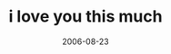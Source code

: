 ---
layout: base.njk
title : 'i love you this much' 
view_title : 'i love you this much' 
year : '2006' 
date : '2006-08-23' 
img_file : '/drawing/iloveyouthismuch.png' 
html_file : 'iloveyouthismuch' 
next_html : 'soonwewillbecomplete.html' 
year_order : '228' 
permalink : "title/{{html_file}}.html"
---